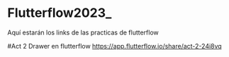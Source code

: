 # Flutterflow2023_
Aquí estarán los links de las practicas de flutterflow

#Act 2 Drawer en flutterflow https://app.flutterflow.io/share/act-2-24i8vq

